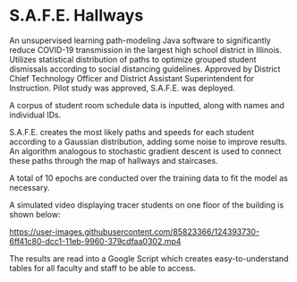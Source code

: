 # S.A.F.E. Hallways
An unsupervised learning path-modeling Java software to significantly reduce COVID-19 transmission in the largest high school district in Illinois. Utilizes statistical distribution of paths to optimize grouped student dismissals according to social distancing guidelines. Approved by District Chief Technology Officer and District Assistant Superintendent for Instruction. Pilot study was approved, S.A.F.E. was deployed.

A corpus of student room schedule data is inputted, along with names and individual IDs.

S.A.F.E. creates the most likely paths and speeds for each student according to a Gaussian distribution, adding some noise to improve results. An algorithm analogous to stochastic gradient descent is used to connect these paths through the map of hallways and staircases.

A total of 10 epochs are conducted over the training data to fit the model as necessary.

A simulated video displaying tracer students on one floor of the building is shown below:

https://user-images.githubusercontent.com/85823366/124393730-6ff41c80-dcc1-11eb-9960-379cdfaa0302.mp4

The results are read into a Google Script which creates easy-to-understand tables for all faculty and staff to be able to access.
